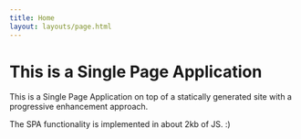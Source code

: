 ```yaml
---
title: Home
layout: layouts/page.html
---
```


# This is a Single Page Application

This is a Single Page Application on top of a statically generated site with a progressive enhancement approach.

The SPA functionality is implemented in about 2kb of JS. :)
